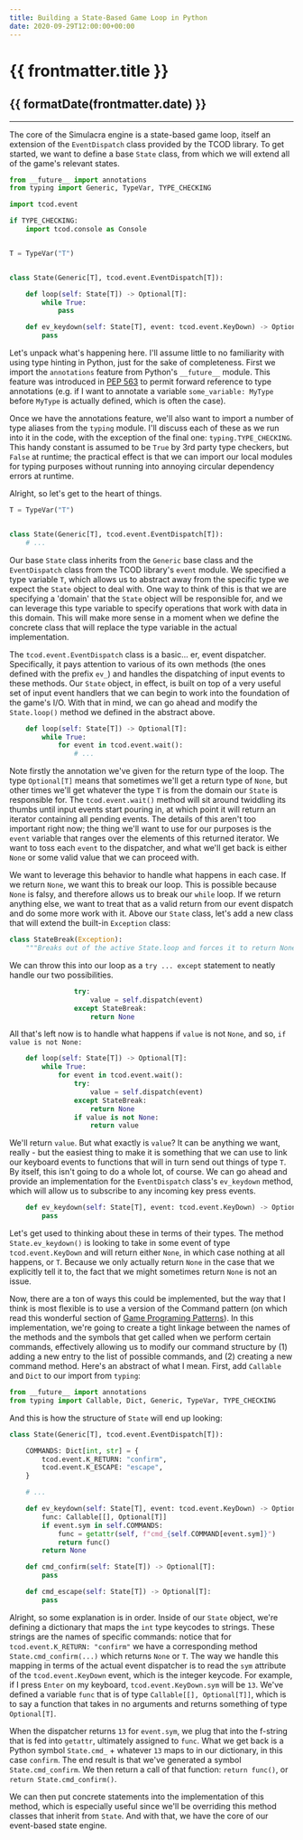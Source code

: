 ```yaml
---
title: Building a State-Based Game Loop in Python
date: 2020-09-29T12:00:00+00:00
---
```


<script setup>
import { formatDate } from '@/utilities'
</script>

# {{ frontmatter.title }}

## {{ formatDate(frontmatter.date) }}

---

The core of the Simulacra engine is a state-based game loop, itself an extension of the `EventDispatch` class provided by the TCOD library. To get started, we want to define a base `State` class, from which we will extend all of the game's relevant states.

```python
from __future__ import annotations
from typing import Generic, TypeVar, TYPE_CHECKING

import tcod.event

if TYPE_CHECKING:
    import tcod.console as Console


T = TypeVar("T")


class State(Generic[T], tcod.event.EventDispatch[T]):

    def loop(self: State[T]) -> Optional[T]:
        while True:
            pass

    def ev_keydown(self: State[T], event: tcod.event.KeyDown) -> Optional[T]:
        pass
```

Let's unpack what's happening here. I'll assume little to no familiarity with using type hinting in Python, just for the sake of completeness. First we import the `annotations` feature from Python's `__future__` module. This feature was introduced in [PEP 563](https://www.python.org/dev/peps/pep-0563/) to permit forward reference to type annotations (e.g. if I want to annotate a variable `some_variable: MyType` before `MyType` is actually defined, which is often the case).

Once we have the annotations feature, we'll also want to import a number of type aliases from the `typing` module. I'll discuss each of these as we run into it in the code, with the exception of the final one: `typing.TYPE_CHECKING`. This handy constant is assumed to be `True` by 3rd party type checkers, but `False` at runtime; the practical effect is that we can import our local modules for typing purposes without running into annoying circular dependency errors at runtime.

Alright, so let's get to the heart of things.

```python
T = TypeVar("T")


class State(Generic[T], tcod.event.EventDispatch[T]):
    # ...
```

Our base `State` class inherits from the `Generic` base class and the `EventDispatch` class from the TCOD library's `event` module. We specified a type variable `T`, which allows us to abstract away from the specific type we expect the `State` object to deal with. One way to think of this is that we are specifying a 'domain' that the `State` object will be responsible for, and we can leverage this type variable to specify operations that work with data in this domain. This will make more sense in a moment when we define the concrete class that will replace the type variable in the actual implementation.

The `tcod.event.EventDispatch` class is a basic... er, event dispatcher. Specifically, it pays attention to various of its own methods (the ones defined with the prefix `ev_`) and handles the dispatching of input events to these methods. Our `State` object, in effect, is built on top of a very useful set of input event handlers that we can begin to work into the foundation of the game's I/O. With that in mind, we can go ahead and modify the `State.loop()` method we defined in the abstract above.

```python
    def loop(self: State[T]) -> Optional[T]:
        while True:
            for event in tcod.event.wait():
                # ...
```

Note firstly the annotation we've given for the return type of the loop. The type `Optional[T]` means that sometimes we'll get a return type of `None`, but other times we'll get whatever the type `T` is from the domain our `State` is responsible for. The `tcod.event.wait()` method will sit around twiddling its thumbs until input events start pouring in, at which point it will return an iterator containing all pending events. The details of this aren't too important right now; the thing we'll want to use for our purposes is the `event` variable that ranges over the elements of this returned iterator. We want to toss each `event` to the dispatcher, and what we'll get back is either `None` or some valid value that we can proceed with.

We want to leverage this behavior to handle what happens in each case. If we return `None`, we want this to break our loop. This is possible because `None` is falsy, and therefore allows us to break our `while` loop. If we return anything else, we want to treat that as a valid return from our event dispatch and do some more work with it. Above our `State` class, let's add a new class that will extend the built-in `Exception` class:

```python
class StateBreak(Exception):
    """Breaks out of the active State.loop and forces it to return None."""
```

We can throw this into our loop as a `try ... except` statement to neatly handle our two possibilities.

```python
                try:
                    value = self.dispatch(event)
                except StateBreak:
                    return None
```

All that's left now is to handle what happens if `value` is not `None`, and so, `if value is not None:`

```python
    def loop(self: State[T]) -> Optional[T]:
        while True:
            for event in tcod.event.wait():
                try:
                    value = self.dispatch(event)
                except StateBreak:
                    return None
                if value is not None:
                    return value
```

We'll return `value`. But what exactly is `value`? It can be anything we want, really - but the easiest thing to make it is something that we can use to link our keyboard events to functions that will in turn send out things of type `T`. By itself, this isn't going to do a whole lot, of course. We can go ahead and provide an implementation for the `EventDispatch` class's `ev_keydown` method, which will allow us to subscribe to any incoming key press events.

```python
    def ev_keydown(self: State[T], event: tcod.event.KeyDown) -> Optional[T]:
        pass
```

Let's get used to thinking about these in terms of their types. The method `State.ev_keydown()` is looking to take in some event of type `tcod.event.KeyDown` and will return either `None`, in which case nothing at all happens, or `T`. Because we only actually return `None` in the case that we explicitly tell it to, the fact that we might sometimes return `None` is not an issue.

Now, there are a ton of ways this could be implemented, but the way that I think is most flexible is to use a version of the Command pattern (on which read this wonderful section of [Game Programing Patterns](http://gameprogrammingpatterns.com/command.html)). In this implementation, we're going to create a tight linkage between the names of the methods and the symbols that get called when we perform certain commands, effectively allowing us to modify our command structure by (1) adding a new entry to the list of possible commands, and (2) creating a new command method. Here's an abstract of what I mean. First, add `Callable` and `Dict` to our import from `typing`:

```python
from __future__ import annotations
from typing import Callable, Dict, Generic, TypeVar, TYPE_CHECKING
```

And this is how the structure of `State` will end up looking:

```python
class State(Generic[T], tcod.event.EventDispatch[T]):

    COMMANDS: Dict[int, str] = {
        tcod.event.K_RETURN: "confirm",
        tcod.event.K_ESCAPE: "escape",
    }

    # ...

    def ev_keydown(self: State[T], event: tcod.event.KeyDown) -> Optional[T]:
        func: Callable[[], Optional[T]]
        if event.sym in self.COMMANDS:
            func = getattr(self, f"cmd_{self.COMMAND[event.sym]}")
            return func()
        return None

    def cmd_confirm(self: State[T]) -> Optional[T]:
        pass

    def cmd_escape(self: State[T]) -> Optional[T]:
        pass
```

Alright, so some explanation is in order. Inside of our `State` object, we're defining a dictionary that maps the `int` type keycodes to strings. These strings are the names of specific commands: notice that for `tcod.event.K_RETURN: "confirm"` we have a corresponding method `State.cmd_confirm(...)` which returns `None` or `T`. The way we handle this mapping in terms of the actual event dispatcher is to read the `sym` attribute of the `tcod.event.KeyDown` event, which is the integer keycode. For example, if I press `Enter` on my keyboard, `tcod.event.KeyDown.sym` will be `13`. We've defined a variable `func` that is of type `Callable[[], Optional[T]]`, which is to say a function that takes in no arguments and returns something of type `Optional[T]`.

When the dispatcher returns `13` for `event.sym`, we plug that into the f-string that is fed into `getattr`, ultimately assigned to `func`. What we get back is a Python symbol `State.cmd_` + whatever `13` maps to in our dictionary, in this case `confirm`. The end result is that we've generated a symbol `State.cmd_confirm`. We then return a call of that function: `return func()`, or `return State.cmd_confirm()`.

We can then put concrete statements into the implementation of this method, which is especially useful since we'll be overriding this method classes that inherit from `State`. And with that, we have the core of our event-based state engine.
